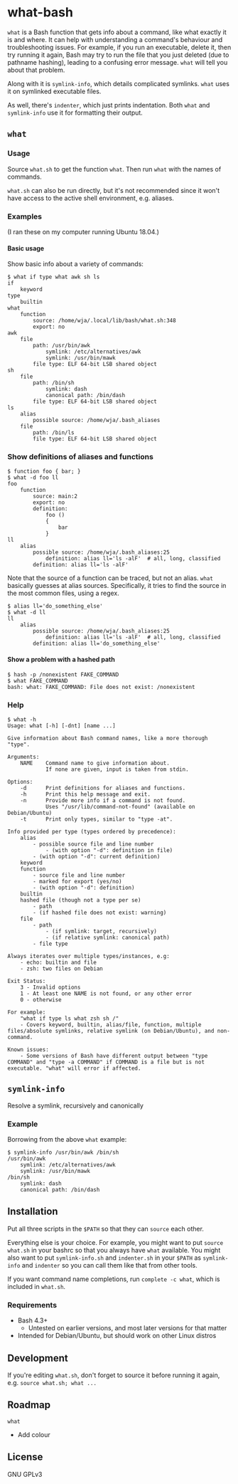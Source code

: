 # what-bash

`what` is a Bash function that gets info about a command, like what exactly it is and where. It can help with understanding a command's behaviour and troubleshooting issues. For example, if you run an executable, delete it, then try running it again, Bash may try to run the file that you just deleted (due to pathname hashing), leading to a confusing error message. `what` will tell you about that problem.

Along with it is `symlink-info`, which details complicated symlinks. `what` uses it on symlinked executable files.

As well, there's `indenter`, which just prints indentation. Both `what` and `symlink-info` use it for formatting their output.

## `what`

### Usage

Source `what.sh` to get the function `what`. Then run `what` with the names of commands.

`what.sh` can also be run directly, but it's not recommended since it won't have access to the active shell environment, e.g. aliases.

### Examples

(I ran these on my computer running Ubuntu 18.04.)

#### Basic usage

Show basic info about a variety of commands:

```none
$ what if type what awk sh ls
if
    keyword
type
    builtin
what
    function
        source: /home/wja/.local/lib/bash/what.sh:348
        export: no
awk
    file
        path: /usr/bin/awk
            symlink: /etc/alternatives/awk
            symlink: /usr/bin/mawk
        file type: ELF 64-bit LSB shared object
sh
    file
        path: /bin/sh
            symlink: dash
            canonical path: /bin/dash
        file type: ELF 64-bit LSB shared object
ls
    alias
        possible source: /home/wja/.bash_aliases
    file
        path: /bin/ls
        file type: ELF 64-bit LSB shared object
```

### Show definitions of aliases and functions

```none
$ function foo { bar; }
$ what -d foo ll
foo
    function
        source: main:2
        export: no
        definition:
            foo ()
            {
                bar
            }
ll
    alias
        possible source: /home/wja/.bash_aliases:25
            definition: alias ll='ls -alF'  # all, long, classified
        definition: alias ll='ls -alF'
```

Note that the source of a function can be traced, but not an alias. `what` basically guesses at alias sources. Specifically, it tries to find the source in the most common files, using a regex.

```
$ alias ll='do_something_else'
$ what -d ll
ll
    alias
        possible source: /home/wja/.bash_aliases:25
            definition: alias ll='ls -alF'  # all, long, classified
        definition: alias ll='do_something_else'
```

#### Show a problem with a hashed path

```none
$ hash -p /nonexistent FAKE_COMMAND
$ what FAKE_COMMAND
bash: what: FAKE_COMMAND: File does not exist: /nonexistent
```

### Help

```none
$ what -h
Usage: what [-h] [-dnt] [name ...]

Give information about Bash command names, like a more thorough "type".

Arguments:
    NAME    Command name to give information about.
            If none are given, input is taken from stdin.

Options:
    -d      Print definitions for aliases and functions.
    -h      Print this help message and exit.
    -n      Provide more info if a command is not found.
            Uses "/usr/lib/command-not-found" (available on Debian/Ubuntu)
    -t      Print only types, similar to "type -at".

Info provided per type (types ordered by precedence):
    alias
        - possible source file and line number
            - (with option "-d": definition in file)
        - (with option "-d": current definition)
    keyword
    function
        - source file and line number
        - marked for export (yes/no)
        - (with option "-d": definition)
    builtin
    hashed file (though not a type per se)
        - path
        - (if hashed file does not exist: warning)
    file
        - path
            - (if symlink: target, recursively)
            - (if relative symlink: canonical path)
        - file type

Always iterates over multiple types/instances, e.g:
    - echo: builtin and file
    - zsh: two files on Debian

Exit Status:
    3 - Invalid options
    1 - At least one NAME is not found, or any other error
    0 - otherwise

For example:
    "what if type ls what zsh sh /"
    - Covers keyword, builtin, alias/file, function, multiple files/absolute symlinks, relative symlink (on Debian/Ubuntu), and non-command.

Known issues:
    - Some versions of Bash have different output between "type COMMAND" and "type -a COMMAND" if COMMAND is a file but is not executable. "what" will error if affected.
```

## `symlink-info`

Resolve a symlink, recursively and canonically

### Example

Borrowing from the above `what` example:

```none
$ symlink-info /usr/bin/awk /bin/sh
/usr/bin/awk
    symlink: /etc/alternatives/awk
    symlink: /usr/bin/mawk
/bin/sh
    symlink: dash
    canonical path: /bin/dash
```

## Installation

Put all three scripts in the `$PATH` so that they can `source` each other.

Everything else is your choice. For example, you might want to put `source what.sh` in your bashrc so that you always have `what` available. You might also want to put `symlink-info.sh` and `indenter.sh` in your `$PATH` as `symlink-info` and `indenter` so you can call them like that from other tools.

If you want command name completions, run `complete -c what`, which is included in `what.sh`.

### Requirements

* Bash 4.3+
    * Untested on earlier versions, and most later versions for that matter
* Intended for Debian/Ubuntu, but should work on other Linux distros

## Development

If you're editing `what.sh`, don't forget to source it before running it again, e.g. `source what.sh; what ...`

## Roadmap

`what`

* Add colour

## License

GNU GPLv3
